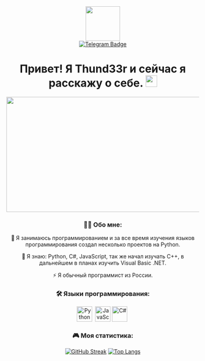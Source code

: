 <div id="header" align="center">
  <img src="https://media.discordapp.net/attachments/1058460325101437001/1059615767060041758/image.jpg" width="90"/>
<div id="badges" align="down">
  <a href="https://t.me/darkcrystal_self">
    <img src="https://img.shields.io/badge/TELEGRAM-blue?logo=telegram&logoColor=white" alt="Telegram Badge"/>
  </a>
<div id="views-counter" align="down"> 
    <img src="https://komarev.com/ghpvc/?username=Thund33rr&style=flat-square&color=blue" alt=""/>
</div>
<h1>
  Привет! Я Thund33r и сейчас я расскажу о себе.
  <img src="https://media.discordapp.net/attachments/1058460325101437001/1059619191860240464/giphy.gif" width="30px"/>
</h1>
 <div align="center">
  <img src="https://media.giphy.com/media/dWesBcTLavkZuG35MI/giphy.gif" width="600" height="300"/>
</div>

### :man_technologist: Обо мне:
:telescope: Я занимаюсь программированием и за все время изучения языков программирования создал несколько проектов на Python.

:seedling: Я знаю: Python, C#, JavaScript, так же начал изучать C++, в дальнейшем в планах изучить Visual Basic .NET.

:zap: Я обычный программист из России.

### :hammer_and_wrench: Языки программирования:
<div>
  <img src="https://github.com/thund33r-new/thund33r-new/blob/main/python-original.svg" title="Python" alt="Python" width="40" height="40"/>&nbsp;  
  <img src="https://github.com/thund33r-new/thund33r-new/blob/main/javascript-original.svg" title="JavaScript" alt="JavaScript" width="40" height="40"/>
  <img src="https://github.com/thund33r-new/thund33r-new/blob/main/csharp-original.svg" title="C#" alt="C#" width="40" height="40"/>&nbsp;

### :video_game: Моя статистика:
[![GitHub Streak](https://streak-stats.demolab.com?user=thund33r-new&theme=onedark_duo&locale=ru)](https://git.io/streak-stats)
[![Top Langs](https://github-readme-stats.vercel.app/api/top-langs/?username=thund33r-new)](https://github.com/anuraghazra/github-readme-stats)
